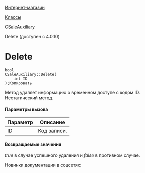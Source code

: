[Интернет-магазин](/api_help/sale/index.php)

[Классы](/api_help/sale/classes/index.php)

[CSaleAuxiliary](/api_help/sale/classes/csaleauxiliary/index.php)

Delete (доступен с 4.0.10)

Delete
======

```
bool
CSaleAuxiliary::Delete(
	int ID
);Копировать
```

Метод удаляет информацию о временном доступе с кодом ID. Нестатический метод.

#### Параметры вызова

| Параметр | Описание |
| --- | --- |
| ID | Код записи. |

#### Возвращаемые значения

*true* в случае успешного удаления и *false* в противном случае.

Новинки документации в соцсетях: